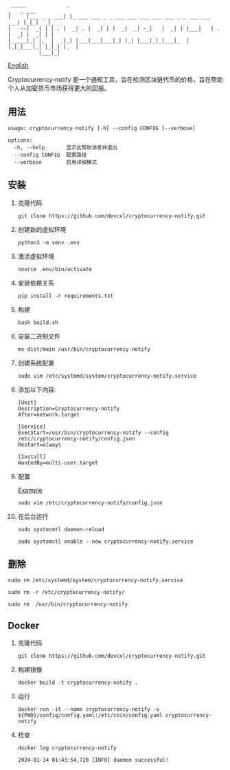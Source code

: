 ```
 _____             _                                                   _   _ ___       
|     |___ _ _ ___| |_ ___ ___ _ _ ___ ___ ___ ___ ___ _ _ ___ ___ ___| |_|_|  _|_ _   
|   --|  _| | | . |  _| . |  _| | |  _|  _| -_|   |  _| | |___|   | . |  _| |  _| | |  
|_____|_| |_  |  _|_| |___|___|___|_| |_| |___|_|_|___|_  |   |_|_|___|_| |_|_| |_  |  
          |___|_|     
```

[English](/README.md)

Cryptocurrency-notify 是一个通知工具，旨在检测区块链代币的价格，旨在帮助个人从加密货币市场获得更大的回报。

## 用法

```
usage: cryptocurrency-notify [-h] --config CONFIG [--verbose]

options:
  -h, --help       显示此帮助消息并退出
  --config CONFIG  配置路径
  --verbose        启用详细模式
```

## 安装

1. 克隆代码

    `git clone https://github.com/devcxl/cryptocurrency-notify.git`

2. 创建新的虚拟环境

    `python3 -m venv .env`

3. 激活虚拟环境

    `source .env/bin/activate`

4. 安装依赖关系

    `pip install -r requirements.txt`

5. 构建

    `bash build.sh`

6. 安装二进制文件

    `mv dist/main /usr/bin/cryptocurrency-notify`

7. 创建系统配置

    `sudo vim /etc/systemd/system/cryptocurrency-notify.service`

8. 添加以下内容:

    ```
    [Unit]
    Description=Cryptocurrency-notify
    After=network.target

    [Service]
    ExecStart=/usr/bin/cryptocurrency-notify --config /etc/cryptocurrency-notify/config.json
    Restart=always

    [Install]
    WantedBy=multi-user.target
    ```
9. 配置

    [Example](/example_config.json)

    `sudo vim /etc/cryptocurrency-notify/config.json`

10. 在后台运行

    `sudo systecmtl daemon-reload`

    `sudo systemctl enable --now cryptocurrency-notify.service`

## 删除

`sudo rm /etc/systemd/system/cryptocurrency-notify.service`

`sudo rm -r /etc/cryptocurrency-notify/`

`sudo rm  /usr/bin/cryptocurrency-notify`


## Docker

1. 克隆代码

   `git clone https://github.com/devcxl/cryptocurrency-notify.git`

2. 构建镜像

   `docker build -t cryptocurrency-notify .`

3. 运行

   `docker run -it --name cryptocurrency-notify -v ${PWD}/config/config.yaml:/etc/coin/config.yaml cryptocurrency-notify`

4. 检查

   `docker log cryptocurrency-notify`

   ```
   2024-01-14 01:43:54,720 [INFO] daemon successful!
   ```